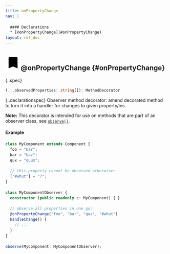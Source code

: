 ```yaml
---
title: onPropertyChange
nav: |

  #### Declarations
  * [@onPropertyChange](#onPropertyChange)
layout: ref_doc
---
```


## ![](/assets/icons/spec-decorator.svg)@onPropertyChange {#onPropertyChange}
{:.spec}

```typescript
(...observedProperties: string[]): MethodDecorator
```
{:.declarationspec}
Observer method decorator: amend decorated method to turn it into a handler for changes to given property/ies.

**Note:** This decorator is intended for use on methods that are part of an observer class, see [`observe()`](./observe).

#### Example
```typescript
class MyComponent extends Component {
  foo = "bar";
  bar = "baz";
  qux = "quux";

  // this property cannot be observed otherwise:
  ["#whut"] = "?";
}

class MyComponentObserver {
  constructor (public readonly c: MyComponent) { }

  // observe all properties in one go:
  @onPropertyChange("foo", "bar", "qux", "#whut")
  handleChange() {
    // ...
  }
}

observe(MyComponent, MyComponentObserver);
```

